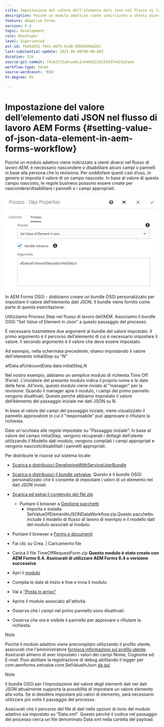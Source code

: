 ```yaml
---
title: Impostazione del valore dell’elemento dati Json nel flusso di lavoro di AEM Forms
description: Poiché un modulo adattivo viene indirizzato a utenti diversi nel flusso di lavoro AEM, è necessario nascondere o disabilitare alcuni campi o pannelli in base alla persona che lo revisiona. Per soddisfare questi casi d’uso, in genere si imposta il valore di un campo nascosto. In base al valore di questo campo nascosto, le regole business possono essere create per nascondere/disabilitare i pannelli o i campi appropriati.
feature: Adaptive Forms
version: 6.4
topic: Development
role: Developer
level: Experienced
exl-id: fbe6d341-7941-46f5-bcd8-58b99396d351
last-substantial-update: 2021-06-09T00:00:00Z
duration: 126
source-git-commit: f4c621f3a9caa8c2c64b8323312343fe421a5aee
workflow-type: tm+mt
source-wordcount: '656'
ht-degree: 0%

---
```


# Impostazione del valore dell’elemento dati JSON nel flusso di lavoro AEM Forms {#setting-value-of-json-data-element-in-aem-forms-workflow}

Poiché un modulo adattivo viene indirizzato a utenti diversi nel flusso di lavoro AEM, è necessario nascondere o disabilitare alcuni campi o pannelli in base alla persona che lo revisiona. Per soddisfare questi casi d’uso, in genere si imposta il valore di un campo nascosto. In base al valore di questo campo nascosto, le regole business possono essere create per nascondere/disabilitare i pannelli o i campi appropriati.

![Impostazione del valore di un elemento nei dati JSON](assets/capture-3.gif)

In AEM Forms OSGi - dobbiamo creare un bundle OSGi personalizzato per impostare il valore dell’elemento dati JSON. Il bundle viene fornito come parte di questa esercitazione.

Utilizziamo Process Step nel flusso di lavoro dell’AEM. Associamo il bundle OSGi &quot;Set Value of Element in Json&quot; a questo passaggio del processo.

È necessario trasmettere due argomenti al bundle del valore impostato. Il primo argomento è il percorso dell’elemento di cui è necessario impostare il valore. Il secondo argomento è il valore che deve essere impostato.

Ad esempio, nella schermata precedente, stiamo impostando il valore dell&#39;elemento initialStep su &quot;N&quot;

afData.afUnboundData.data.initialStep,N

Nel nostro esempio, abbiamo un semplice modulo di richiesta Time Off (Ferie). L&#39;iniziatore del presente modulo indica il proprio nome e le date delle ferie. All’invio, questo modulo viene inviato al &quot;manager&quot; per la revisione. Quando il manager apre il modulo, i campi del primo pannello vengono disattivati. Questo perché abbiamo impostato il valore dell’elemento del passaggio iniziale nei dati JSON su N.

In base al valore dei campi del passaggio iniziale, viene visualizzato il pannello approvatore in cui il &quot;responsabile&quot; può approvare o rifiutare la richiesta.

Date un&#39;occhiata alle regole impostate su &quot;Passaggio iniziale&quot;. In base al valore del campo initialStep, vengono recuperati i dettagli dell’utente utilizzando il Modello dati modulo, vengono compilati i campi appropriati e vengono nascosti/disabilitati i pannelli appropriati.

Per distribuire le risorse sul sistema locale:

* [Scarica e distribuisci DevelopingWithServiceUserBundle](/help/forms/assets/common-osgi-bundles/DevelopingWithServiceUser.jar)

* [Scarica e distribuisci il bundle setvalue](/help/forms/assets/common-osgi-bundles/SetValueApp.core-1.0-SNAPSHOT.jar). Questo è il bundle OSGI personalizzato che ti consente di impostare i valori di un elemento nei dati JSON inviati.

* [Scarica ed estrai il contenuto del file zip](assets/set-value-jsondata.zip)
   * Puntare il browser a [Gestione pacchetti](http://localhost:4502/crx/packmgr/index.jsp)
      * Importa e installa SetValueOfElementInJSONDataWorkflow.zip.Questo pacchetto include il modello di flusso di lavoro di esempio e il modello dati del modulo associati al modulo.

* Puntare il browser a [Forms e documenti](http://localhost:4502/aem/forms.html/content/dam/formsanddocuments)
* Fai clic su Crea. | Caricamento file
* Carica il file TimeOffRequestForm.zip
  **Questo modulo è stato creato con AEM Forms 6.4. Assicurati di utilizzare AEM Forms 6.4 o versione successiva**
* Apri il [modulo](http://localhost:4502/content/dam/formsanddocuments/timeoffrequest/jcr:content?wcmmode=disabled)
* Compila le date di inizio e fine e invia il modulo.
* Vai a [&quot;Posta in arrivo&quot;](http://localhost:4502/aem/inbox)
* Aprire il modulo associato all&#39;attività.
* Osserva che i campi nel primo pannello sono disattivati.
* Osserva che ora è visibile il pannello per approvare o rifiutare la richiesta.

>[!NOTE]
>
>Poiché il modulo adattivo viene precompilato utilizzando il profilo utente, assicurati che l&#39;amministratore [fornisca informazioni sul profilo utente](http://localhost:4502/security/users.html). Assicurati almeno di aver impostato i valori dei campi Nome, Cognome ed E-mail.
>Puoi abilitare la registrazione di debug abilitando il logger per com.aemforms.setvalue.core.SetValueInJson [da qui](http://localhost:4502/system/console/slinglog)

>[!NOTE]
>
>Il bundle OSGi per l’impostazione del valore degli elementi dati nei dati JSON attualmente supporta la possibilità di impostare un valore elemento alla volta. Se si desidera impostare più valori di elemento, sarà necessario utilizzare più volte il passaggio del processo.
>
>Assicurati che il percorso del file di dati nelle opzioni di invio del modulo adattivo sia impostato su &quot;Data.xml&quot;. Questo perché il codice nel passaggio del processo cerca un file denominato Data.xml nella cartella del payload.
